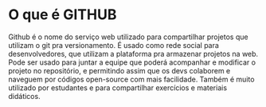 # O que é GITHUB
Github é o nome do serviço web utilizado para compartilhar projetos que utilizam o git pra versionamento. 
É usado como rede social para desenvolvedores, que utilizam a plataforma pra armazenar projetos na web.
Pode ser usado para juntar a equipe que poderá acompanhar e modificar o projeto no repositório, e permitindo assim que os devs colaborem e naveguem por códigos open-source com mais facilidade.
Também é muito utilizado por estudantes e para compartilhar exercícios e materiais didáticos.
